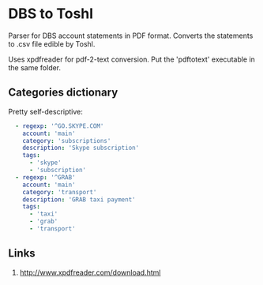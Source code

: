 # DBS to Toshl

Parser for DBS account statements in PDF format. Converts the statements to .csv file edible by Toshl.

Uses xpdfreader for pdf-2-text conversion. Put the 'pdftotext' executable in the same folder.

## Categories dictionary

Pretty self-descriptive:

```yaml
  - regexp: '^GO.SKYPE.COM'
    account: 'main'
    category: 'subscriptions'
    description: 'Skype subscription'
    tags:
      - 'skype'
      - 'subscription'
  - regexp: '^GRAB'
    account: 'main'
    category: 'transport'
    description: 'GRAB taxi payment'
    tags:
      - 'taxi'
      - 'grab'
      - 'transport'
```

## Links
1. http://www.xpdfreader.com/download.html
